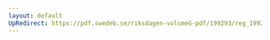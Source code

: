 ```yaml
---
layout: default
UpRedirect: https://pdf.swedeb.se/riksdagen-volumeG-pdf/199293/reg_199293/reg_199293_0266.pdf
---
```

